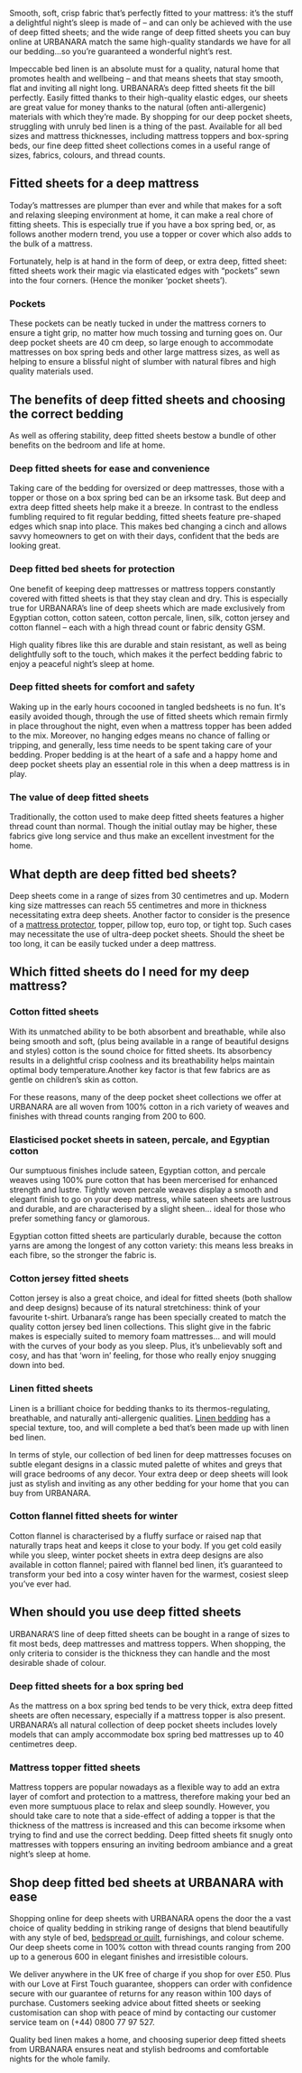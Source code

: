 Smooth, soft, crisp fabric that’s perfectly fitted to your mattress: it’s the stuff a delightful night’s sleep is made of – and can only be achieved with the use of deep fitted sheets; and the wide range of deep fitted sheets you can buy online at URBANARA match the same high-quality standards we have for all our bedding...so you’re guaranteed a wonderful night’s rest.

Impeccable bed linen is an absolute must for a quality, natural home that promotes health and wellbeing – and that means sheets that stay smooth, flat and inviting all night long. URBANARA’s deep fitted sheets fit the bill perfectly. Easily fitted thanks to their high-quality elastic edges, our sheets are great value for money thanks to the natural (often anti-allergenic) materials with which they’re made. By shopping for our deep pocket sheets, struggling with unruly bed linen is a thing of the past. Available for all bed sizes and mattress thicknesses, including mattress toppers and box-spring beds, our fine deep fitted sheet collections comes in a useful range of sizes, fabrics, colours, and thread counts.

## Fitted sheets for a deep mattress

Today’s mattresses are plumper than ever and while that makes for a soft and relaxing sleeping environment at home, it can make a real chore of fitting sheets. This is especially true if you have a box spring bed, or, as follows another modern trend, you use a topper or cover which also adds to the bulk of a mattress.

Fortunately, help is at hand in the form of deep, or extra deep, fitted sheet: fitted sheets work their magic via elasticated edges with “pockets” sewn into the four corners. (Hence the moniker ‘pocket sheets’).

### Pockets

These pockets can be neatly tucked in under the mattress corners to ensure a tight grip, no matter how much tossing and turning goes on. Our deep pocket sheets are 40 cm deep, so large enough to accommodate mattresses on box spring beds and other large mattress sizes, as well as helping to ensure a blissful night of slumber with natural fibres and high quality materials used. 

## The benefits of deep fitted sheets and choosing the correct bedding

As well as offering stability, deep fitted sheets bestow a bundle of other benefits on the bedroom and life at home.

### Deep fitted sheets for ease and convenience

Taking care of the bedding for oversized or deep mattresses, those with a topper or those on a box spring bed can be an irksome task. But deep and extra deep fitted sheets help make it a breeze. In contrast to the endless fumbling required to fit regular bedding, fitted sheets feature pre-shaped edges which snap into place. This makes bed changing a cinch and allows savvy homeowners to get on with their days, confident that the beds are looking great.

### Deep fitted bed sheets for protection

One benefit of keeping deep mattresses or mattress toppers constantly covered with fitted sheets is that they stay clean and dry. This is especially true for URBANARA’s line of deep sheets which are made exclusively from Egyptian cotton, cotton sateen, cotton percale, linen, silk, cotton jersey and cotton flannel – each with a high thread count or fabric density GSM.

High quality fibres like this are durable and stain resistant, as well as being delightfully soft to the touch, which makes it the perfect bedding fabric to enjoy a peaceful night’s sleep at home.

### Deep fitted sheets for comfort and safety

Waking up in the early hours cocooned in tangled bedsheets is no fun. It's easily avoided though, through the use of fitted sheets which remain firmly in place throughout the night, even when a mattress topper has been added to the mix. Moreover, no hanging edges means no chance of falling or tripping, and generally, less time needs to be spent taking care of your bedding. Proper bedding is at the heart of a safe and a happy home and deep pocket sheets play an essential role in this when a deep mattress is in play.

### The value of deep fitted sheets

Traditionally, the cotton used to make deep fitted sheets features a higher thread count than normal. Though the initial outlay may be higher, these fabrics give long service and thus make an excellent investment for the home.

## What depth are deep fitted bed sheets?

Deep sheets come in a range of sizes from 30 centimetres and up. Modern king size mattresses can reach 55 centimetres and more in thickness necessitating extra deep sheets. Another factor to consider is the presence of a [mattress protector](https://www.urbanara.co.uk/duvets-pillows), topper, pillow top, euro top, or tight top. Such cases may necessitate the use of ultra-deep pocket sheets. Should the sheet be too long, it can be easily tucked under a deep mattress.

## Which fitted sheets do I need for my deep mattress?

### Cotton fitted sheets

With its unmatched ability to be both absorbent and breathable, while also being smooth and soft, (plus being available in a range of beautiful designs and styles) cotton is the sound choice for fitted sheets. Its absorbency results in a delightful crisp coolness and its breathability helps maintain optimal body temperature.Another key factor is that few fabrics are as gentle on children’s skin as cotton.

For these reasons, many of the deep pocket sheet collections we offer at URBANARA are all woven from 100% cotton in a rich variety of weaves and finishes with thread counts ranging from 200 to 600.

### Elasticised pocket sheets in sateen, percale, and Egyptian cotton

Our sumptuous finishes include sateen, Egyptian cotton, and percale weaves using 100% pure cotton that has been mercerised for enhanced strength and lustre. Tightly woven percale weaves display a smooth and elegant finish to go on your deep mattress, while sateen sheets are lustrous and durable, and are characterised by a slight sheen… ideal for those who prefer something fancy or glamorous.

Egyptian cotton fitted sheets are particularly durable, because the cotton yarns are among the longest of any cotton variety: this means less breaks in each fibre, so the stronger the fabric is.

### Cotton jersey fitted sheets

Cotton jersey is also a great choice, and ideal for fitted sheets (both shallow and deep designs) because of its natural stretchiness: think of your favourite t-shirt. Urbanara’s range has been specially created to match the quality cotton jersey bed linen collections. This slight give in the fabric makes is especially suited to memory foam mattresses… and will mould with the curves of your body as you sleep. Plus, it’s unbelievably soft and cosy, and has that ‘worn in’ feeling, for those who really enjoy snugging down into bed.

### Linen fitted sheets

Linen is a brilliant choice for bedding thanks to its thermos-regulating, breathable, and naturally anti-allergenic qualities. [Linen bedding](https://www.urbanara.co.uk/bed-linen/linen-bedding) has a special texture, too, and will complete a bed that’s been made up with linen bed linen.

In terms of style, our collection of bed linen for deep mattresses focuses on subtle elegant designs in a classic muted palette of whites and greys that will grace bedrooms of any decor. Your extra deep or deep sheets will look just as stylish and inviting as any other bedding for your home that you can buy from URBANARA.

### Cotton flannel fitted sheets for winter

Cotton flannel is characterised by a fluffy surface or raised nap that naturally traps heat and keeps it close to your body. If you get cold easily while you sleep, winter pocket sheets in extra deep designs are also available in cotton flannel; paired with flannel bed linen, it’s guaranteed to transform your bed into a cosy winter haven for the warmest, cosiest sleep you’ve ever had.

## When should you use deep fitted sheets

URBANARA’S line of deep fitted sheets can be bought in a range of sizes to fit most beds, deep mattresses and mattress toppers. When shopping, the only criteria to consider is the thickness they can handle and the most desirable shade of colour.

### Deep fitted sheets for a box spring bed

As the mattress on a box spring bed tends to be very thick, extra deep fitted sheets are often necessary, especially if a mattress topper is also present. URBANARA’s all natural collection of deep pocket sheets includes lovely models that can amply accommodate box spring bed mattresses up to 40 centimetres deep.

### Mattress topper fitted sheets

Mattress toppers are popular nowadays as a flexible way to add an extra layer of comfort and protection to a mattress, therefore making your bed an even more sumptuous place to relax and sleep soundly. However, you should take care to note that a side-effect of adding a topper is that the thickness of the mattress is increased and this can become irksome when trying to find and use the correct bedding. Deep fitted sheets fit snugly onto mattresses with toppers ensuring an inviting bedroom ambiance and a great night’s sleep at home.

## Shop deep fitted bed sheets at URBANARA with ease

Shopping online for deep sheets with URBANARA opens the door the a vast choice of quality bedding in striking range of designs that blend beautifully with any style of bed, [bedspread or quilt](https://www.urbanara.co.uk/bedspreads-quilts), furnishings, and colour scheme. Our deep sheets come in 100% cotton with thread counts ranging from 200 up to a generous 600 in elegant finishes and irresistible colours.

We deliver anywhere in the UK free of charge if you shop for over £50. Plus with our Love at First Touch guarantee, shoppers can order with confidence secure with our guarantee of returns for any reason within 100 days of purchase. Customers seeking advice about fitted sheets or seeking customisation can shop with peace of mind by contacting our customer service team on (+44) 0800 77 97 527.

Quality bed linen makes a home, and choosing superior deep fitted sheets from URBANARA ensures neat and stylish bedrooms and comfortable nights for the whole family.
